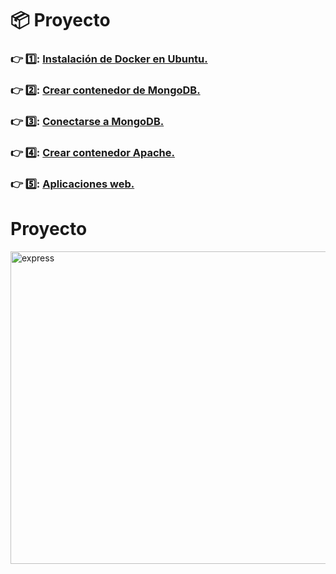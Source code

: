 # 📦 Proyecto 
### :point_right:	1️⃣:	[Instalación de Docker en Ubuntu.](https://github.com/aruipal/Docker/blob/main/Guias/Instalacion.md)
### :point_right:	2️⃣:	[Crear contenedor de MongoDB.](https://github.com/aruipal/Docker/blob/main/Guias/Crear%20contenedor.md)
### :point_right:	3️⃣:	[Conectarse a MongoDB.](https://github.com/aruipal/Docker/blob/main/Guias/Conectarse%20a%20mongodb.md)
### :point_right:	4️⃣:	[Crear contenedor Apache.](https://github.com/aruipal/Docker/blob/main/Guias/Apache.md)
### :point_right:	5️⃣:	[Aplicaciones web.](https://github.com/aruipal/Docker/blob/main/Guias/Aplicaciones_web.md)

# Proyecto
<image src="https://github.com/aruipal/Docker/blob/main/recursos/Proyecto_e2t.jpeg" alt="express" width="800" height="500">
